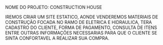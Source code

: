 NOME DO PROJETO: CONSTRUCTION HOUSE

IREMOS CRIAR UM SITE ESTATICO, AONDE VENDEREMOS MATERIAIS DE CONSTRUÇÃO FOCADA NO RAMO DE ELETRICA E HIDRAULICA, TERA CADASTRO DO CLIENTE, FORMA DE PAGAMENTO, CONSULTA DE ITENS ENTRE OUTRAS INFORMAÇÕES NECESSARIAS PARA QUE O CLIENTE SE SINTA CONFORTAVEL A REALIZAR SUA COMPRA.